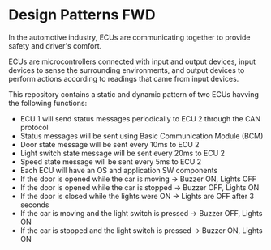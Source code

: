 # Design Patterns FWD
In the automotive industry, ECUs are communicating together to provide safety and driver's comfort.

ECUs are microcontrollers connected with input and output devices, input devices to sense the surrounding environments, and output devices to perform actions according to readings that came from input devices.

This repository contains a static and dynamic pattern of two ECUs havving the following functions:
- ECU 1 will send status messages periodically to ECU 2 through the CAN protocol
- Status messages will be sent using Basic Communication Module (BCM)
- Door state message will be sent every 10ms to ECU 2
- Light switch state message will be sent every 20ms to ECU 2
- Speed state message will be sent every 5ms to ECU 2
- Each ECU will have an OS and application SW components
- If the door is opened while the car is moving → Buzzer ON, Lights OFF
- If the door is opened while the car is stopped → Buzzer OFF, Lights ON
- If the door is closed while the lights were ON → Lights are OFF after 3 seconds
- If the car is moving and the light switch is pressed → Buzzer OFF, Lights ON
- If the car is stopped and the light switch is pressed → Buzzer ON, Lights ON
